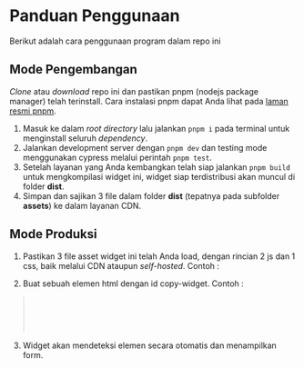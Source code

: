 # Panduan Penggunaan

Berikut adalah cara penggunaan program dalam repo ini

## Mode Pengembangan

_Clone_ atau _download_ repo ini dan pastikan pnpm (nodejs package manager) telah terinstall. Cara instalasi pnpm dapat Anda lihat pada [laman resmi pnpm](https://pnpm.io/installation).

1.  Masuk ke dalam _root directory_ lalu jalankan `pnpm i` pada terminal untuk menginstall seluruh _dependency_.
2.  Jalankan development server dengan `pnpm dev` dan testing mode menggunakan cypress melalui perintah `pnpm test`.
3.  Setelah layanan yang Anda kembangkan telah siap jalankan `pnpm build` untuk mengkompilasi widget ini, widget siap terdistribusi akan muncul di folder **dist**.
4.  Simpan dan sajikan 3 file dalam folder **dist** (tepatnya pada subfolder **assets**) ke dalam layanan CDN.

## Mode Produksi

1. Pastikan 3 file asset widget ini telah Anda load, dengan rincian 2 js dan 1 css, baik melalui CDN ataupun _self-hosted_. Contoh :

> <script type="module" crossorigin src="https://widget.mikoding.com/assets/index.5418c707.js"></script>
> <link rel="modulepreload" href="https://widget.mikoding.com/assets/vendor.0a89d859.js"> 
> <link rel="stylesheet" href="https://widget.mikoding.com/assets/index.fd430c9b.css">

2.  Buat sebuah elemen html dengan id copy-widget. Contoh :

> <div id="copy-widget" data-token="example-token" style="padding: 2rem;"></div>

3. Widget akan mendeteksi elemen secara otomatis dan menampilkan form.
